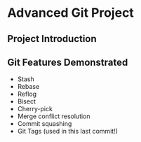 # Advanced Git Project
## Project Introduction

## Git Features Demonstrated
- Stash
- Rebase
- Reflog
- Bisect
- Cherry-pick
- Merge conflict resolution
- Commit squashing
- Git Tags (used in this last commit!)
